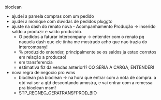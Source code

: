 bioclean
- ajudei a pamela compras com um pedido
- ajudei a monique com duvidas de pedidos pluggto
- ajuste na dash do renato nova - Acompanhamento Produção → inserido saldo a produzir e saldo produzido.
	- O pedidos a faturar intercompany → entender com o renato pq naquela dash que ele tinha me mostrado acho que nao trazia do intercompany!
	- % produzido entender, principalmente se os saldos ja estao corretos em relação a producao!
	- em transferencia
	- estimativa fiz da vendas anterior!? OQ SERIA A CARGA, ENTENDER!
- nova regra de negocio pro wms
	- bioclean pra bioclean → na hora que entrar com a nota de compra. a qtd vai ser a qtd descontando amostra, e vai entrar com a remessa pra bioclean msm!
	- STP_REGNEG_GERATRANSFPROD_BIO